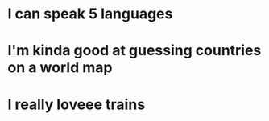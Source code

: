 # I can speak 5 languages
# I'm kinda good at guessing countries on a world map
# I really loveee trains